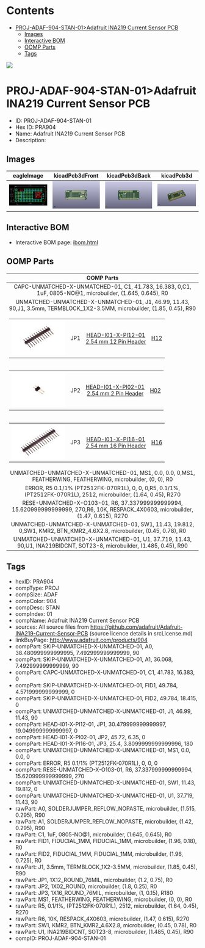 



Contents
========

* [PROJ-ADAF-904-STAN-01>Adafruit INA219 Current Sensor PCB](#proj-adaf-904-stan-01adafruit-ina219-current-sensor-pcb)
	* [Images](#images)
	* [Interactive BOM](#interactive-bom)
	* [OOMP Parts](#oomp-parts)
	* [Tags](#tags)
  
![][im]
# PROJ-ADAF-904-STAN-01>Adafruit INA219 Current Sensor PCB

- ID: PROJ-ADAF-904-STAN-01
- Hex ID: PRA904
- Name: Adafruit INA219 Current Sensor PCB
- Description: 

## Images
  
  

|eagleImage|kicadPcb3dFront|kicadPcb3dBack|kicadPcb3d|
| :---: | :---: | :---: | :---: |
|[![eagleImage](eagleImage_140.png)](eagleImage_600.png)|[![kicadPcb3dFront](kicadPcb3dFront_140.png)](kicadPcb3dFront_600.png)|[![kicadPcb3dBack](kicadPcb3dBack_140.png)](kicadPcb3dBack_600.png)|[![kicadPcb3d](kicadPcb3d_140.png)](kicadPcb3d_600.png)|

## Interactive BOM

- Interactive BOM page: [ibom.html](kicad/bom/ibom.html)

## OOMP Parts
  

|OOMP Parts|
| :---: |
|CAPC-UNMATCHED-X-UNMATCHED-01, C1, 41.783, 16.383, 0,C1, 1uF, 0805-NO@1, microbuilder, (1.645, 0.645), R0|
|UNMATCHED-UNMATCHED-X-UNMATCHED-01, J1, 46.99, 11.43, 90,J1, 3.5mm, TERMBLOCK_1X2-3.5MM, microbuilder, (1.85, 0.45), R90|
|<table><tr><td>![HEAD-I01-X-PI12-01](https://raw.githubusercontent.com/oomlout/oomlout_OOMP_parts/main/HEAD-I01-X-PI12-01/image_140.jpg)</td><td> JP1</td><td>[HEAD-I01-X-PI12-01<br>2.54 mm 12 Pin Header](https://github.com/oomlout/oomlout_OOMP_parts/tree/main/HEAD-I01-X-PI12-01/)</td><td>[H12](https://github.com/oomlout/oomlout_OOMP_parts/tree/main/HEAD-I01-X-PI12-01/)</td></tr></table>|
|<table><tr><td>![HEAD-I01-X-PI02-01](https://raw.githubusercontent.com/oomlout/oomlout_OOMP_parts/main/HEAD-I01-X-PI02-01/image_140.jpg)</td><td> JP2</td><td>[HEAD-I01-X-PI02-01<br>2.54 mm 2 Pin Header](https://github.com/oomlout/oomlout_OOMP_parts/tree/main/HEAD-I01-X-PI02-01/)</td><td>[H02](https://github.com/oomlout/oomlout_OOMP_parts/tree/main/HEAD-I01-X-PI02-01/)</td></tr></table>|
|<table><tr><td>![HEAD-I01-X-PI16-01](https://raw.githubusercontent.com/oomlout/oomlout_OOMP_parts/main/HEAD-I01-X-PI16-01/image_140.jpg)</td><td> JP3</td><td>[HEAD-I01-X-PI16-01<br>2.54 mm 16 Pin Header](https://github.com/oomlout/oomlout_OOMP_parts/tree/main/HEAD-I01-X-PI16-01/)</td><td>[H16](https://github.com/oomlout/oomlout_OOMP_parts/tree/main/HEAD-I01-X-PI16-01/)</td></tr></table>|
|UNMATCHED-UNMATCHED-X-UNMATCHED-01, MS1, 0.0, 0.0, 0,MS1, FEATHERWING, FEATHERWING, microbuilder, (0, 0), R0|
|ERROR, R5 0.1/1% (PT2512FK-070R1L), 0, 0, 0,R5, 0.1/1%, (PT2512FK-070R1L), 2512, microbuilder, (1.64, 0.45), R270|
|RESE-UNMATCHED-X-O103-01, R6, 37.337999999999994, 15.620999999999999, 270,R6, 10K, RESPACK_4X0603, microbuilder, (1.47, 0.615), R270|
|UNMATCHED-UNMATCHED-X-UNMATCHED-01, SW1, 11.43, 19.812, 0,SW1, KMR2, BTN_KMR2_4.6X2.8, microbuilder, (0.45, 0.78), R0|
|UNMATCHED-UNMATCHED-X-UNMATCHED-01, U1, 37.719, 11.43, 90,U1, INA219BIDCNT, SOT23-8, microbuilder, (1.485, 0.45), R90|

## Tags

- hexID: PRA904
- oompType: PROJ
- oompSize: ADAF
- oompColor: 904
- oompDesc: STAN
- oompIndex: 01
- oompName: Adafruit INA219 Current Sensor PCB
- sources: All source files from https://github.com/adafruit/Adafruit-INA219-Current-Sensor-PCB (source licence details in srcLicense.md)
- linkBuyPage: http://www.adafruit.com/products/904
- oompPart: SKIP-UNMATCHED-X-UNMATCHED-01, A0, 38.480999999999995, 7.492999999999999, 90
- oompPart: SKIP-UNMATCHED-X-UNMATCHED-01, A1, 36.068, 7.492999999999999, 90
- oompPart: CAPC-UNMATCHED-X-UNMATCHED-01, C1, 41.783, 16.383, 0
- oompPart: SKIP-UNMATCHED-X-UNMATCHED-01, FID1, 49.784, 4.571999999999999, 0
- oompPart: SKIP-UNMATCHED-X-UNMATCHED-01, FID2, 49.784, 18.415, 0
- oompPart: UNMATCHED-UNMATCHED-X-UNMATCHED-01, J1, 46.99, 11.43, 90
- oompPart: HEAD-I01-X-PI12-01, JP1, 30.479999999999997, 19.049999999999997, 0
- oompPart: HEAD-I01-X-PI02-01, JP2, 45.72, 6.35, 0
- oompPart: HEAD-I01-X-PI16-01, JP3, 25.4, 3.8099999999999996, 180
- oompPart: UNMATCHED-UNMATCHED-X-UNMATCHED-01, MS1, 0.0, 0.0, 0
- oompPart: ERROR, R5 0.1/1% (PT2512FK-070R1L), 0, 0, 0
- oompPart: RESE-UNMATCHED-X-O103-01, R6, 37.337999999999994, 15.620999999999999, 270
- oompPart: UNMATCHED-UNMATCHED-X-UNMATCHED-01, SW1, 11.43, 19.812, 0
- oompPart: UNMATCHED-UNMATCHED-X-UNMATCHED-01, U1, 37.719, 11.43, 90
- rawPart: A0, SOLDERJUMPER_REFLOW_NOPASTE, microbuilder, (1.515, 0.295), R90
- rawPart: A1, SOLDERJUMPER_REFLOW_NOPASTE, microbuilder, (1.42, 0.295), R90
- rawPart: C1, 1uF, 0805-NO@1, microbuilder, (1.645, 0.645), R0
- rawPart: FID1, FIDUCIAL_1MM, FIDUCIAL_1MM, microbuilder, (1.96, 0.18), R0
- rawPart: FID2, FIDUCIAL_1MM, FIDUCIAL_1MM, microbuilder, (1.96, 0.725), R0
- rawPart: J1, 3.5mm, TERMBLOCK_1X2-3.5MM, microbuilder, (1.85, 0.45), R90
- rawPart: JP1, 1X12_ROUND_76MIL, microbuilder, (1.2, 0.75), R0
- rawPart: JP2, 1X02_ROUND, microbuilder, (1.8, 0.25), R0
- rawPart: JP3, 1X16_ROUND_76MIL, microbuilder, (1, 0.15), R180
- rawPart: MS1, FEATHERWING, FEATHERWING, microbuilder, (0, 0), R0
- rawPart: R5, 0.1/1%, (PT2512FK-070R1L), 2512, microbuilder, (1.64, 0.45), R270
- rawPart: R6, 10K, RESPACK_4X0603, microbuilder, (1.47, 0.615), R270
- rawPart: SW1, KMR2, BTN_KMR2_4.6X2.8, microbuilder, (0.45, 0.78), R0
- rawPart: U1, INA219BIDCNT, SOT23-8, microbuilder, (1.485, 0.45), R90
- oompID: PROJ-ADAF-904-STAN-01



[im]: kicadPcb3d_450.png
